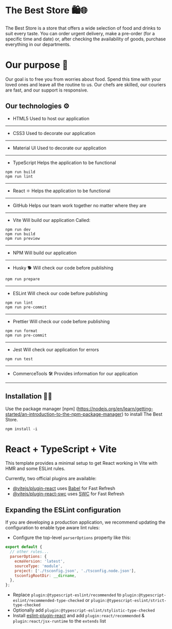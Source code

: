 # The Best Store 🛍️🌐

The Best Store is a store that offers a wide selection of food and drinks to suit every taste. You can order urgent delivery, make a pre-order (for a specific time and date) or, after checking the availability of goods, purchase everything in our departments.

# Our purpose 🎯

Our goal is to free you from worries about food. Spend this time with your loved ones and leave all the routine to us. Our chefs are skilled, our couriers are fast, and our support is responsive.

## Our technologies ⚙️

- HTML5
  Used to host our application

---

- CSS3
  Used to decorate our application

---

- Material UI
  Used to decorate our application

---

- TypeScript
  Helps the application to be functional

```
npm run build
npm run lint
```

---

- React ⚛️
  Helps the application to be functional

---

- GitHub
  Helps our team work together no matter where they are

---

- Vite
  Will build our application
  Called:

```
npm run dev
npm run build
npm run preview
```

---

- NPM
  Will build our application

---

- Husky 🐕
  Will check our code before publishing

```
npm run prepare
```

---

- ESLint
  Will check our code before publishing

```
npm run lint
npm run pre-commit
```

---

- Prettier
  Will check our code before publishing

```
npm run format
npm run pre-commit
```

---

- Jest
  Will check our application for errors

```
npm run test
```

---

- CommerceTools 🛠️
  Provides information for our application

---

## Installation 👨‍💻

Use the package manager [npm] (https://nodejs.org/en/learn/getting-started/an-introduction-to-the-npm-package-manager) to install The Best Store.

```
npm install -i
```

# React + TypeScript + Vite

This template provides a minimal setup to get React working in Vite with HMR and some ESLint rules.

Currently, two official plugins are available:

- [@vitejs/plugin-react](https://github.com/vitejs/vite-plugin-react/blob/main/packages/plugin-react/README.md) uses [Babel](https://babeljs.io/) for Fast Refresh
- [@vitejs/plugin-react-swc](https://github.com/vitejs/vite-plugin-react-swc) uses [SWC](https://swc.rs/) for Fast Refresh

## Expanding the ESLint configuration

If you are developing a production application, we recommend updating the configuration to enable type aware lint rules:

- Configure the top-level `parserOptions` property like this:

```js
export default {
  // other rules...
  parserOptions: {
    ecmaVersion: 'latest',
    sourceType: 'module',
    project: ['./tsconfig.json', './tsconfig.node.json'],
    tsconfigRootDir: __dirname,
  },
};
```

- Replace `plugin:@typescript-eslint/recommended` to `plugin:@typescript-eslint/recommended-type-checked` or `plugin:@typescript-eslint/strict-type-checked`
- Optionally add `plugin:@typescript-eslint/stylistic-type-checked`
- Install [eslint-plugin-react](https://github.com/jsx-eslint/eslint-plugin-react) and add `plugin:react/recommended` & `plugin:react/jsx-runtime` to the `extends` list
